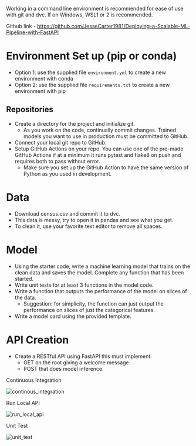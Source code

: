 Working in a command line environment is recommended for ease of use with git and dvc. If on Windows, WSL1 or 2 is recommended.

Github link - https://github.com/JesseCarter1981/Deploying-a-Scalable-ML-Pipeline-with-FastAPI

# Environment Set up (pip or conda)
* Option 1: use the supplied file `environment.yml` to create a new environment with conda
* Option 2: use the supplied file `requirements.txt` to create a new environment with pip
    
## Repositories
* Create a directory for the project and initialize git.
    * As you work on the code, continually commit changes. Trained models you want to use in production must be committed to GitHub.
* Connect your local git repo to GitHub.
* Setup GitHub Actions on your repo. You can use one of the pre-made GitHub Actions if at a minimum it runs pytest and flake8 on push and requires both to pass without error.
    * Make sure you set up the GitHub Action to have the same version of Python as you used in development.

# Data
* Download census.csv and commit it to dvc.
* This data is messy, try to open it in pandas and see what you get.
* To clean it, use your favorite text editor to remove all spaces.

# Model
* Using the starter code, write a machine learning model that trains on the clean data and saves the model. Complete any function that has been started.
* Write unit tests for at least 3 functions in the model code.
* Write a function that outputs the performance of the model on slices of the data.
    * Suggestion: for simplicity, the function can just output the performance on slices of just the categorical features.
* Write a model card using the provided template.

# API Creation
*  Create a RESTful API using FastAPI this must implement:
    * GET on the root giving a welcome message.
    * POST that does model inference.

Continuous Integration

![continous_integration](https://github.com/user-attachments/assets/2fc19f73-20ea-4ecf-a817-1151890c4a77)

Run Local API

![run_local_api](https://github.com/user-attachments/assets/15324556-632d-41b7-b50e-e43b4557dbae)

Unit Test

![unit_test](https://github.com/user-attachments/assets/862e7809-fcb4-40b8-bcca-f31408903698)
